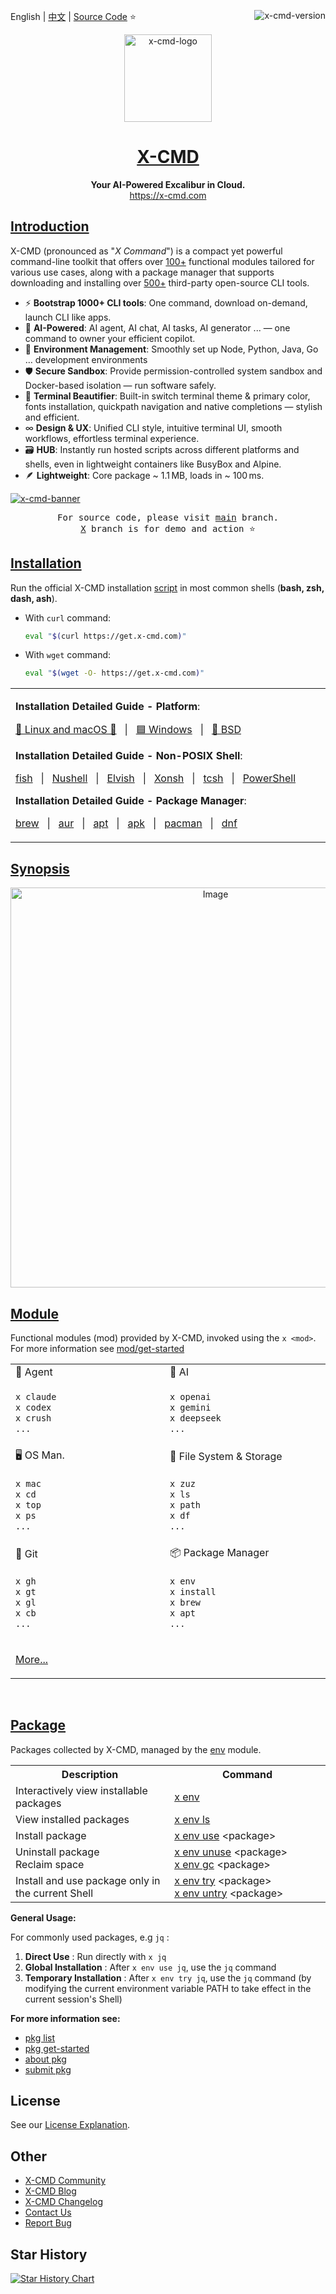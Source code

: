 English | [中文](README.cn.md) | [Source Code](https://github.com/x-cmd/x-cmd/tree/main/mod) ⭐ <a target="_blank" href="https://x-cmd.com/v"><img align="right"  alt="x-cmd-version" src="https://img.shields.io/github/v/release/x-cmd/x-cmd?label=latest&labelColor=107fbc&color=107fbc"></a>

<p align="center">
    <a target="_blank" href="https://x-cmd.com/">
        <img src="https://user-images.githubusercontent.com/40693636/218274071-92a26d84-0550-4b90-a0ba-7d54118c56e1.png" alt="x-cmd-logo" width="140">
    </a>
</p>

<h1 align="center"><a href="https://x-cmd.com/">X-CMD</a></h1>

<p align="center">
  <b>Your AI-Powered Excalibur in Cloud.</b>
  <br>
  <a href="https://x-cmd.com/">https://x-cmd.com</a>
</p>


## [Introduction](https://x-cmd.com)

X-CMD (pronounced as "*X Command*") is a compact yet powerful command-line toolkit that offers over <ins>100+</ins> functional modules tailored for various use cases, along with a package manager that supports downloading and installing over <ins>500+</ins> third-party open-source CLI tools.


- ⚡ **Bootstrap 1000+ CLI tools**: One command, download on-demand, launch CLI like apps.
- 🧠 **AI-Powered**: AI agent, AI chat, AI tasks, AI generator ... — one command to owner your efficient copilot.
- 🧩 **Environment Management**: Smoothly set up Node, Python, Java, Go … development environments
- 🛡️ **Secure Sandbox**: Provide permission-controlled system sandbox and Docker-based isolation — run software safely.
- 🎨 **Terminal Beautifier**: Built-in switch terminal theme & primary color, fonts installation, quickpath navigation and native completions — stylish and efficient.
- ∞ **Design & UX**: Unified CLI style, intuitive terminal UI, smooth workflows, effortless terminal experience.
- 🗃️ **HUB**: Instantly run hosted scripts across different platforms and shells, even in lightweight containers like BusyBox and Alpine.
- 🪶 **Lightweight**: Core package ~ 1.1 MB, loads in ~ 100 ms.

[![x-cmd-banner](https://cdn.jsdelivr.net/gh/Zhengqbbb/Zhengqbbb@v1.2.2/x-cmd/x-cmd-banner.png)](https://x-cmd.com)

<pre align="center">
For <bold>source code</bold>, please visit <a href="https://github.com/x-cmd/x-cmd/tree/main/mod">main</a> branch.
<a href="https://github.com/x-cmd/x-cmd/tree/X/README.md">X</a> branch is for demo and action ⭐
</pre>

## [Installation](https://x-cmd.com/start/)

Run the official X-CMD installation [script]((https://github.com/x-cmd/get/blob/main/index.html)) in most common shells (**bash, zsh, dash, ash**).

- With `curl` command:
  ```sh
  eval "$(curl https://get.x-cmd.com)"
  ```
- With `wget` command:
  ```sh
  eval "$(wget -O- https://get.x-cmd.com)"
  ```

<table>
<tbody>
<tr>
<td width="1000px">

**Installation Detailed Guide - Platform**:

[🐧 Linux and macOS 🍎](https://x-cmd.com/start/linux) &nbsp; | &nbsp; [🟦 Windows](https://x-cmd.com/start/windows) &nbsp; | &nbsp; [🔴 BSD](https://www.x-cmd.com/start/bsd)

**Installation Detailed Guide - Non-POSIX Shell**:

[fish](https://x-cmd.com/start/fish) &nbsp; | &nbsp; [Nushell](https://x-cmd.com/start/nushell) &nbsp; | &nbsp; [Elvish](https://x-cmd.com/start/elvish) &nbsp; | &nbsp; [Xonsh](https://x-cmd.com/start/xonsh) &nbsp; | &nbsp; [tcsh](https://x-cmd.com/start/tcsh) &nbsp; | &nbsp; [PowerShell](https://x-cmd.com/start/powershell)

**Installation Detailed Guide - Package Manager**:

[brew](https://x-cmd.com/start/#homebrew) &nbsp; | &nbsp; [aur](https://x-cmd.com/start/#homebrew) &nbsp; | &nbsp; [apt](https://x-cmd.com/start/#apt) &nbsp; | &nbsp; [apk](https://x-cmd.com/start/#apk) &nbsp; | &nbsp; [pacman](https://x-cmd.com/start/#pacman) &nbsp; | &nbsp; [dnf](https://x-cmd.com/start/#dnf)

</td>
</tr>
</tbody>
</table>

## [Synopsis](https://x-cmd.com/start/design)

<p align="center">
<a href="https://x-cmd.com/start/design">
<img align="center" width="640" alt="Image" src="https://cdn.jsdelivr.net/gh/Zhengqbbb/Zhengqbbb@v1.2.2/x-cmd/x-cmd-synopsis.png" />
</a>
</p>

## [Module](https://x-cmd.com/mod/)

Functional modules (mod) provided by X-CMD, invoked using the `x <mod>`.
<br>
For more information see [mod/get-started](https://www.x-cmd.com/mod/get-started)

<table>
<tr>
<td width="500px"> 🤖 Agent </td>
<td width="500px"> 🧠 AI </td>
</tr>
<tr>
<td width="500px">

```sh
x claude
x codex
x crush
...
```

</td>
<td width="500px">

```sh
x openai
x gemini
x deepseek
...
```

</td>
</tr>

<tr>
<td width="500px"> 🖥️ OS Man. </td>
<td width="500px"> 📁 File System & Storage </td>
</tr>
<tr>
<td width="500px">

```sh
x mac
x cd
x top
x ps
...
```

</td>
<td width="500px">

```sh
x zuz
x ls
x path
x df
...
```

</td>
</tr>

<tr>
<td width="500px"> 🫙 Git </td>
<td width="500px"> 📦 Package Manager </td>
</tr>
<tr>
<td width="500px">

```sh
x gh
x gt
x gl
x cb
...
```

</td>
<td width="500px">

```sh
x env
x install
x brew
x apt
...
```

</td>
</tr>

<tr>
<td colspan="2">

[More...](https://www.x-cmd.com/mod/)

</td>
</tr>
</table>
<br>

## [Package](https://www.x-cmd.com/pkg/)

Packages collected by X-CMD, managed by the [env](https://www.x-cmd.com/mod/env) module.

<table>
  <tr>
    <th width="500px">Description</th>
    <th width="500px">Command</th>
  </tr>
  <tr>
    <td>Interactively view installable packages</td>
    <td><a href="https://www.x-cmd.com/mod/env">x env</a></td>
  </tr>
  <tr>
    <td>View installed packages</td>
    <td><a href="https://www.x-cmd.com/mod/env/ls">x env ls</a></td>
  </tr>
  <tr>
    <td>Install package</td>
    <td><a href="https://www.x-cmd.com/mod/env/use">x env use</a> &lt;package&gt;</td>
  </tr>
  <tr>
    <td>Uninstall package<br>Reclaim space</td>
    <td>
      <a href="https://www.x-cmd.com/mod/env/unuse">x env unuse</a> &lt;package&gt;<br>
      <a href="https://www.x-cmd.com/mod/env/gc">x env gc</a> &lt;package&gt;
    </td>
  </tr>
  <tr>
    <td>Install and use package only in the current Shell</td>
    <td>
      <a href="https://www.x-cmd.com/mod/env/try">x env try</a> &lt;package&gt;<br>
      <a href="https://www.x-cmd.com/mod/env/untry">x env untry</a> &lt;package&gt;
    </td>
  </tr>
</table>


**General Usage:**

For commonly used packages, e.g `jq` :

1. **Direct Use** : Run directly with `x jq`
2. **Global Installation** : After `x env use jq`, use the `jq` command
3. **Temporary Installation** : After `x env try jq`, use the `jq` command (by modifying the current environment variable PATH to take effect in the current session's Shell)

**For more information see:**

- [pkg list](https://www.x-cmd.com/pkg/)
- [pkg get-started](https://www.x-cmd.com/pkg/get-started)
- [about pkg](https://www.x-cmd.com/pkg/diff-install-method)
- [submit pkg](https://www.x-cmd.com/pkg/submit)

## License

See our [License Explanation](https://www.x-cmd.com/start/license).

## Other

- [X-CMD Community](https://www.x-cmd.com/start/community)
- [X-CMD Blog](https://www.x-cmd.com/blog/)
- [X-CMD Changelog](https://www.x-cmd.com/v)
- [Contact Us](https://www.x-cmd.com/start/feedback)
- [Report Bug](https://github.com/x-cmd/x-cmd/issues/new?template=1-bug-report.yml)

## Star History

[![Star History Chart](https://api.star-history.com/svg?repos=x-cmd/x-cmd&type=Date)](https://star-history.com/#x-cmd/x-cmd&Date)
